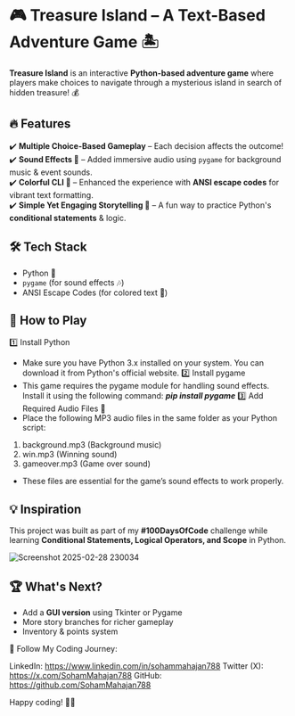 # 🎮 Treasure Island – A Text-Based Adventure Game 🏝️  

**Treasure Island** is an interactive **Python-based adventure game** where players make choices to navigate through a mysterious island in search of hidden treasure! 💰  

## 🔥 Features  
✔️ **Multiple Choice-Based Gameplay** – Each decision affects the outcome!  
✔️ **Sound Effects 🎵** – Added immersive audio using `pygame` for background music & event sounds.  
✔️ **Colorful CLI 🎨** – Enhanced the experience with **ANSI escape codes** for vibrant text formatting.  
✔️ **Simple Yet Engaging Storytelling 📖** – A fun way to practice Python's **conditional statements** & logic.  

## 🛠️ Tech Stack  
- Python 🐍  
- `pygame` (for sound effects 🎶)  
- ANSI Escape Codes (for colored text 🎨)  

## 🚀 How to Play  

1️⃣ Install Python
- Make sure you have Python 3.x installed on your system. You can download it from Python's official website.
2️⃣ Install pygame
- This game requires the pygame module for handling sound effects. Install it using the following command: ***pip install pygame***
3️⃣ Add Required Audio Files 🎵
- Place the following MP3 audio files in the same folder as your Python script:
1. background.mp3 (Background music)
2. win.mp3 (Winning sound)
3. gameover.mp3 (Game over sound)
- These files are essential for the game’s sound effects to work properly.

## 💡 Inspiration  
This project was built as part of my **#100DaysOfCode** challenge while learning **Conditional Statements, Logical Operators, and Scope** in Python.  

![Screenshot 2025-02-28 230034](https://github.com/user-attachments/assets/69b857f0-3145-4218-af2c-9138547800ef)

## 🏆 What's Next?  
- Add a **GUI version** using Tkinter or Pygame  
- More story branches for richer gameplay  
- Inventory & points system  

🔗 Follow My Coding Journey:

LinkedIn: https://www.linkedin.com/in/sohammahajan788
Twitter (X): https://x.com/SohamMahajan788
GitHub: https://github.com/SohamMahajan788

Happy coding! 🚀🐍
